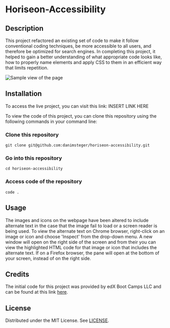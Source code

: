 # Horiseon-Accessibility

## Description

This project refactored an existing set of code to make it follow conventional coding techniques, be more accessible to all users, and therefore be optimized for search engines.  In completing this project, it helped to gain a better understanding of what appropriate code looks like, how to properly name elements and apply CSS to them in an efficient way that limits repetition.  

![Sample view of the page](<Develop/assets/images/webpage screenshot.png>)

## Installation

To access the live project, you can visit this link: INSERT LINK HERE

To view the code of this project, you can clone this repository using the following commands in your command line:

### Clone this repository
~~~
git clone git@github.com:danimsteger/horiseon-accessibility.git
~~~
### Go into this repository
~~~
cd horiseon-accessibility
~~~
### Access code of the repository
~~~
code .
~~~

## Usage

The images and icons on the webpage have been altered to include alternate text in the case that the image fail to load or a screen reader is being used.  To view the alternate text on Chrome browser, right-click on an image or icon and choose 'Inspect' from the drop-down menu.  A new window will open on the right side of the screen and from their you can view the highlighted HTML code for that image or icon that includes the alternate text. If on a Firefox browser, the pane will open at the bottom of your screen, instead of on the right side. 

## Credits

The initial code for this project was provided by edX Boot Camps LLC and can be found at this link [here](https://git.bootcampcontent.com/UNC-Charlotte/UNCC-VIRT-FSF-FT-06-2024-U-LOLC/-/tree/main/01-HTML-Git-CSS/02-Challenge?ref_type=heads).


## License

Distributed under the MIT License.  See [LICENSE](LICENSE).